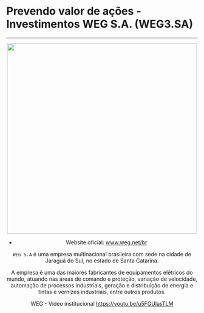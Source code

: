 # Prevendo valor de ações - Investimentos WEG S.A. (WEG3.SA)
---

<center><img src='https://upload.wikimedia.org/wikipedia/commons/thumb/d/dd/WEG_Equipamentos_El%C3%A9tricos.svg/1200px-WEG_Equipamentos_El%C3%A9tricos.svg.png' width='500'>

- Website oficial: www.weg.net/br
  
`WEG S.A` é uma empresa multinacional brasileira com sede na cidade de Jaraguá do Sul, no estado de Santa Catarina.

A empresa é uma das maiores fabricantes de equipamentos elétricos do mundo, atuando nas áreas de comando e proteção, variação de velocidade, automação de processos industriais, geração e distribuição de energia e tintas e vernizes industriais, entre outros produtos.
  
WEG - Vídeo institucional
https://youtu.be/u5FGUIasTLM
  
